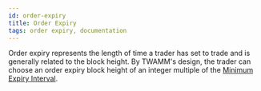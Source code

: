 ```yaml
---
id: order-expiry
title: Order Expiry
tags: order expiry, documentation
---
```


Order expiry represents the length of time a trader has set to trade and is generally related to the block height. By TWAMM's design, the trader can choose an order expiry block height of an integer multiple of the [Minimum Expiry Interval](03-minimum-expiry-interval.md).
